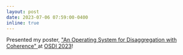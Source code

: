 ```yaml
---
layout: post
date: 2023-07-06 07:59:00-0400
inline: true
---
```


Presented my poster, <a href="{{ 'OSDI2023_Poster.pdf' | prepend: 'assets/pdf/' | relative_url}}" target="_blank" rel="noopener noreferrer">"An Operating System for Disaggregation with Coherence" <i class="fas fa-file-pdf"></i></a> at [OSDI 2023](https://www.usenix.org/conference/osdi23)!
